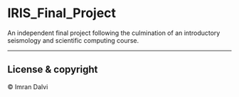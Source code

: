 # IRIS_Final_Project

An independent final project following the culmination of an introductory seismology and scientific computing course.

---

## License & copyright

© Imran Dalvi
